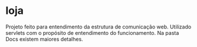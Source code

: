 # loja

Projeto feito para entendimento da estrutura de comunicação web.
Utilizado servlets com o propósito de entendimento do funcionamento.
Na pasta Docs existem maiores detalhes. 
